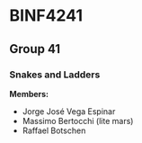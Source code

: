 
# BINF4241
## Group 41
### Snakes and Ladders
**Members:**
*  Jorge José Vega Espinar
*  Massimo Bertocchi (lite mars)
*  Raffael Botschen
